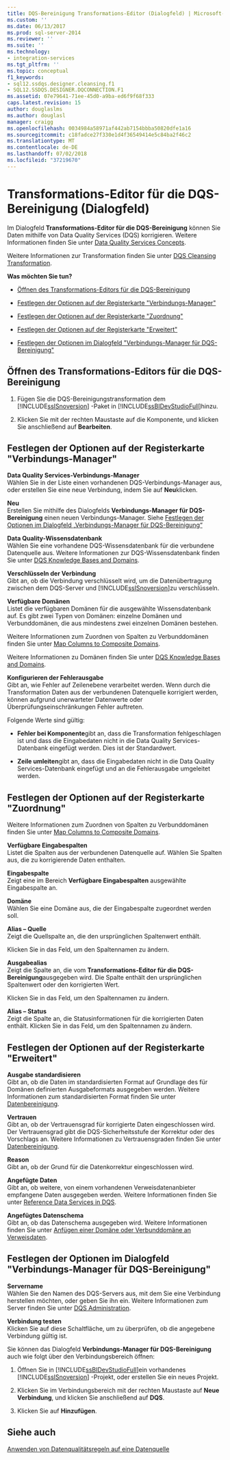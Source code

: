 ```yaml
---
title: DQS-Bereinigung Transformations-Editor (Dialogfeld) | Microsoft-Dokumentation
ms.custom: ''
ms.date: 06/13/2017
ms.prod: sql-server-2014
ms.reviewer: ''
ms.suite: ''
ms.technology:
- integration-services
ms.tgt_pltfrm: ''
ms.topic: conceptual
f1_keywords:
- sql12.ssdqs.designer.cleansing.f1
- SQL12.SSDQS.DESIGNER.DQCONNECTION.F1
ms.assetid: 07e79641-71ee-45d0-a9ba-ed6f9f68f333
caps.latest.revision: 15
author: douglaslms
ms.author: douglasl
manager: craigg
ms.openlocfilehash: 0034984a58971af442ab7154bbba50820dfe1a16
ms.sourcegitcommit: c18fadce27f330e1d4f36549414e5c84ba2f46c2
ms.translationtype: MT
ms.contentlocale: de-DE
ms.lasthandoff: 07/02/2018
ms.locfileid: "37219670"
---
```

# <a name="dqs-cleansing-transformation-editor-dialog-box"></a>Transformations-Editor für die DQS-Bereinigung (Dialogfeld)
  Im Dialogfeld **Transformations-Editor für die DQS-Bereinigung** können Sie Daten mithilfe von Data Quality Services (DQS) korrigieren. Weitere Informationen finden Sie unter [Data Quality Services Concepts](../../2014/data-quality-services/data-quality-services-concepts.md).  
  
 Weitere Informationen zur Transformation finden Sie unter [DQS Cleansing Transformation](data-flow/transformations/dqs-cleansing-transformation.md).  
  
 **Was möchten Sie tun?**  
  
-   [Öffnen des Transformations-Editors für die DQS-Bereinigung](#open)  
  
-   [Festlegen der Optionen auf der Registerkarte "Verbindungs-Manager"](#connection)  
  
-   [Festlegen der Optionen auf der Registerkarte "Zuordnung"](#mapping)  
  
-   [Festlegen der Optionen auf der Registerkarte "Erweitert"](#advanced)  
  
-   [Festlegen der Optionen im Dialogfeld "Verbindungs-Manager für DQS-Bereinigung"](#manager)  
  
##  <a name="open"></a> Öffnen des Transformations-Editors für die DQS-Bereinigung  
  
1.  Fügen Sie die DQS-Bereinigungstransformation dem [!INCLUDE[ssISnoversion](../includes/ssisnoversion-md.md)] -Paket in [!INCLUDE[ssBIDevStudioFull](../includes/ssbidevstudiofull-md.md)]hinzu.  
  
2.  Klicken Sie mit der rechten Maustaste auf die Komponente, und klicken Sie anschließend auf **Bearbeiten**.  
  
##  <a name="connection"></a> Festlegen der Optionen auf der Registerkarte "Verbindungs-Manager"  
 **Data Quality Services-Verbindungs-Manager**  
 Wählen Sie in der Liste einen vorhandenen DQS-Verbindungs-Manager aus, oder erstellen Sie eine neue Verbindung, indem Sie auf **Neu**klicken.  
  
 **Neu**  
 Erstellen Sie mithilfe des Dialogfelds **Verbindungs-Manager für DQS-Bereinigung** einen neuen Verbindungs-Manager. Siehe [Festlegen der Optionen im Dialogfeld „Verbindungs-Manager für DQS-Bereinigung“](#manager)  
  
 **Data Quality-Wissensdatenbank**  
 Wählen Sie eine vorhandene DQS-Wissensdatenbank für die verbundene Datenquelle aus. Weitere Informationen zur DQS-Wissensdatenbank finden Sie unter [DQS Knowledge Bases and Domains](../../2014/data-quality-services/dqs-knowledge-bases-and-domains.md).  
  
 **Verschlüsseln der Verbindung**  
 Gibt an, ob die Verbindung verschlüsselt wird, um die Datenübertragung zwischen dem DQS-Server und [!INCLUDE[ssISnoversion](../includes/ssisnoversion-md.md)]zu verschlüsseln.  
  
 **Verfügbare Domänen**  
 Listet die verfügbaren Domänen für die ausgewählte Wissensdatenbank auf. Es gibt zwei Typen von Domänen: einzelne Domänen und Verbunddomänen, die aus mindestens zwei einzelnen Domänen bestehen.  
  
 Weitere Informationen zum Zuordnen von Spalten zu Verbunddomänen finden Sie unter [Map Columns to Composite Domains](data-flow/transformations/map-columns-to-composite-domains.md).  
  
 Weitere Informationen zu Domänen finden Sie unter [DQS Knowledge Bases and Domains](../../2014/data-quality-services/dqs-knowledge-bases-and-domains.md).  
  
 **Konfigurieren der Fehlerausgabe**  
 Gibt an, wie Fehler auf Zeilenebene verarbeitet werden. Wenn durch die Transformation Daten aus der verbundenen Datenquelle korrigiert werden, können aufgrund unerwarteter Datenwerte oder Überprüfungseinschränkungen Fehler auftreten.  
  
 Folgende Werte sind gültig:  
  
-   **Fehler bei Komponente**gibt an, dass die Transformation fehlgeschlagen ist und dass die Eingabedaten nicht in die Data Quality Services-Datenbank eingefügt werden. Dies ist der Standardwert.  
  
-   **Zeile umleiten**gibt an, dass die Eingabedaten nicht in die Data Quality Services-Datenbank eingefügt und an die Fehlerausgabe umgeleitet werden.  
  
##  <a name="mapping"></a> Festlegen der Optionen auf der Registerkarte "Zuordnung"  
 Weitere Informationen zum Zuordnen von Spalten zu Verbunddomänen finden Sie unter [Map Columns to Composite Domains](data-flow/transformations/map-columns-to-composite-domains.md).  
  
 **Verfügbare Eingabespalten**  
 Listet die Spalten aus der verbundenen Datenquelle auf. Wählen Sie Spalten aus, die zu korrigierende Daten enthalten.  
  
 **Eingabespalte**  
 Zeigt eine im Bereich **Verfügbare Eingabespalten** ausgewählte Eingabespalte an.  
  
 **Domäne**  
 Wählen Sie eine Domäne aus, die der Eingabespalte zugeordnet werden soll.  
  
 **Alias – Quelle**  
 Zeigt die Quellspalte an, die den ursprünglichen Spaltenwert enthält.  
  
 Klicken Sie in das Feld, um den Spaltennamen zu ändern.  
  
 **Ausgabealias**  
 Zeigt die Spalte an, die vom **Transformations-Editor für die DQS-Bereinigung**ausgegeben wird. Die Spalte enthält den ursprünglichen Spaltenwert oder den korrigierten Wert.  
  
 Klicken Sie in das Feld, um den Spaltennamen zu ändern.  
  
 **Alias – Status**  
 Zeigt die Spalte an, die Statusinformationen für die korrigierten Daten enthält. Klicken Sie in das Feld, um den Spaltennamen zu ändern.  
  
##  <a name="advanced"></a> Festlegen der Optionen auf der Registerkarte "Erweitert"  
 **Ausgabe standardisieren**  
 Gibt an, ob die Daten im standardisierten Format auf Grundlage des für Domänen definierten Ausgabeformats ausgegeben werden. Weitere Informationen zum standardisierten Format finden Sie unter [Datenbereinigung](../../2014/data-quality-services/data-cleansing.md).  
  
 **Vertrauen**  
 Gibt an, ob der Vertrauensgrad für korrigierte Daten eingeschlossen wird. Der Vertrauensgrad gibt die DQS-Sicherheitsstufe der Korrektur oder des Vorschlags an. Weitere Informationen zu Vertrauensgraden finden Sie unter [Datenbereinigung](../../2014/data-quality-services/data-cleansing.md).  
  
 **Reason**  
 Gibt an, ob der Grund für die Datenkorrektur eingeschlossen wird.  
  
 **Angefügte Daten**  
 Gibt an, ob weitere, von einem vorhandenen Verweisdatenanbieter empfangene Daten ausgegeben werden. Weitere Informationen finden Sie unter [Reference Data Services in DQS](../../2014/data-quality-services/reference-data-services-in-dqs.md).  
  
 **Angefügtes Datenschema**  
 Gibt an, ob das Datenschema ausgegeben wird. Weitere Informationen finden Sie unter [Anfügen einer Domäne oder Verbunddomäne an Verweisdaten](../../2014/data-quality-services/attach-a-domain-or-composite-domain-to-reference-data.md).  
  
##  <a name="manager"></a> Festlegen der Optionen im Dialogfeld "Verbindungs-Manager für DQS-Bereinigung"  
 **Servername**  
 Wählen Sie den Namen des DQS-Servers aus, mit dem Sie eine Verbindung herstellen möchten, oder geben Sie ihn ein. Weitere Informationen zum Server finden Sie unter [DQS Administration](../../2014/data-quality-services/dqs-administration.md).  
  
 **Verbindung testen**  
 Klicken Sie auf diese Schaltfläche, um zu überprüfen, ob die angegebene Verbindung gültig ist.  
  
 Sie können das Dialogfeld **Verbindungs-Manager für DQS-Bereinigung** auch wie folgt über den Verbindungsbereich öffnen:  
  
1.  Öffnen Sie in [!INCLUDE[ssBIDevStudioFull](../includes/ssbidevstudiofull-md.md)]ein vorhandenes [!INCLUDE[ssISnoversion](../includes/ssisnoversion-md.md)] -Projekt, oder erstellen Sie ein neues Projekt.  
  
2.  Klicken Sie im Verbindungsbereich mit der rechten Maustaste auf **Neue Verbindung**, und klicken Sie anschließend auf **DQS**.  
  
3.  Klicken Sie auf **Hinzufügen**.  
  
## <a name="see-also"></a>Siehe auch  
 [Anwenden von Datenqualitätsregeln auf eine Datenquelle](data-flow/transformations/apply-data-quality-rules-to-data-source.md)  
  
  
